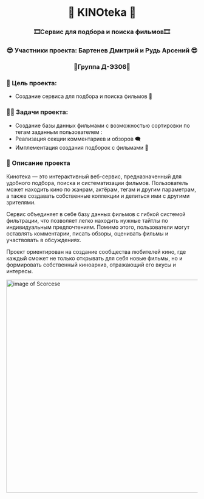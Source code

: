 <h1 align="center">🎦 KINOteka 🎦 </h1>
<h3 align="center">🎞️Сервис для подбора и поиска фильмов🎞️</h3>

<h3 align="center">😎 Участники проекта: Бартенев Дмитрий и Рудь Арcений 😎</h3>
<h3 align="center">💾Группа Д-Э306💾</h3>

<h3 align="left">🌟 Цель проекта:</h3>
<ul> 
        <li>Создание сервиса для подбора и поиска фильмов 🎥</li>
</ul>

<h3 align="left">👨‍💻 Задачи проекта:</h3>
<ul> 
        <li>Создание базы данных фильмами с возможностью сортировки по тегам заданным пользователем :</li>
        <li>Реализация секции комментариев и обзоров 🗨️</li>
        <li>Имплементация создания подборок с фильмами 📂</li>
</ul>


<h3>📖 Описание проекта</h3>
<body>
Кинотека — это интерактивный веб-сервис, предназначенный для удобного подбора, поиска и систематизации фильмов. Пользователь может находить кино по жанрам, актёрам, тегам и другим параметрам, а также создавать собственные коллекции и делиться ими с другими зрителями.

Сервис объединяет в себе базу данных фильмов с гибкой системой фильтрации, что позволяет легко находить нужные тайтлы по индивидуальным предпочтениям. Помимо этого, пользователи могут оставлять комментарии, писать обзоры, оценивать фильмы и участвовать в обсуждениях.

Проект ориентирован на создание сообщества любителей кино, где каждый сможет не только открывать для себя новые фильмы, но и формировать собственный киноархив, отражающий его вкусы и интересы.</body>

<img width="736" height="560" alt="image of Scorcese" src="https://github.com/user-attachments/assets/7e5e9ebc-2675-47d9-8693-df2bf082043d" />
